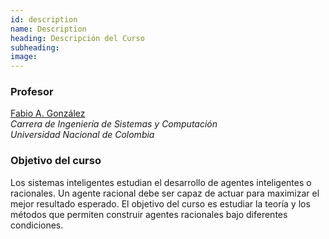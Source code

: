 ```yaml
---
id: description
name: Description
heading: Descripción del Curso
subheading: 
image: 
---
```


### Profesor
[Fabio A. González](http://dis.unal.edu.co/~fgonza/)  
*Carrera de Ingeniería de Sistemas y Computación*  
*Universidad Nacional de Colombia*

### Objetivo del curso
Los sistemas inteligentes estudian el desarrollo de agentes inteligentes o racionales. Un agente racional debe ser capaz de actuar para maximizar el mejor resultado esperado. El objetivo del curso es estudiar la teoría y los métodos que permiten construir agentes racionales bajo diferentes condiciones.